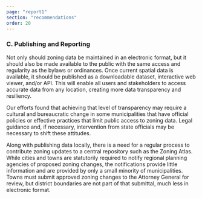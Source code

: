 ```yaml
---
page: "report1"
section: "recommendations"
order: 20
---
```

<h3 class="report-section__subtitle">C. Publishing and Reporting</h3>

Not only should zoning data be maintained in an electronic format, but it should also be made available to the public with the same access and regularity as the bylaws or ordinances. Once current spatial data is available, it should be published as a downloadable dataset, interactive web viewer, and/or API. This will enable all users and stakeholders to access accurate data from any location, creating more data transparency and resiliency.

Our efforts found that achieving that level of transparency may require a cultural and bureaucratic change in some municipalities that have official policies or effective practices that limit public access to zoning data. Legal guidance and, if necessary, intervention from state officials may be necessary to shift these attitudes.

Along with publishing data locally, there is a need for a regular process to contribute zoning updates to a central repository such as the Zoning Atlas. While cities and towns are statutorily required to notify regional planning agencies of proposed zoning changes, the notifications provide little information and are provided by only a small minority of municipalities. Towns must submit approved zoning changes to the Attorney General for review, but district boundaries are not part of that submittal, much less in electronic format.